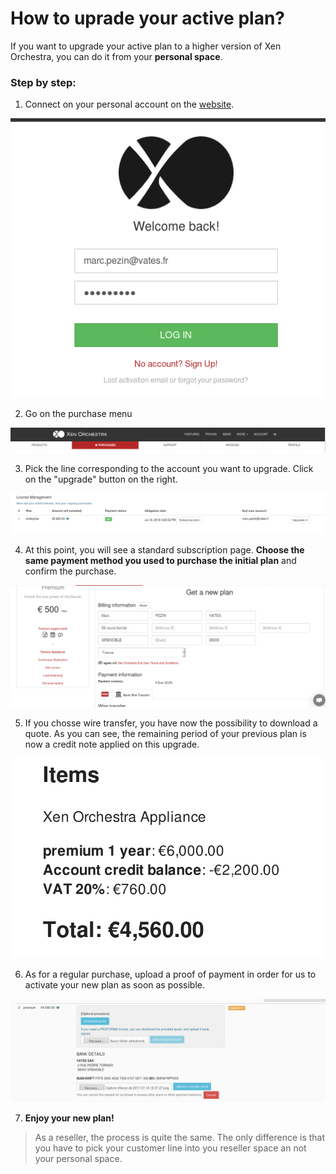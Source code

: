 # How to uprade your active plan?

If you want to upgrade your active plan to a higher version of Xen Orchestra, you can do it from your **personal space**. 

### Step by step:

1. Connect on your personal account on the [website](https://xen-orchestra.com/#!/login?source=member.index).  

![](./assets/upgradestep1.png)

2. Go on the purchase menu  

![](./assets/upgradestep2.png)

3. Pick the line corresponding to the account you want to upgrade. Click on the "upgrade" button on the right.  

![](./assets/upgradestep3.png)

4. At this point, you will see a standard subscription page. **Choose the same payment method you used to purchase the initial plan** and confirm the purchase.  

![](./assets/upgradestep4.png)

5. If you chosse wire transfer, you have now the possibility to download a quote. As you can see, the remaining period of your previous plan is now a credit note applied on this upgrade.  

![](./assets/upgradestep5.png)

6. As for a regular purchase, upload a proof of payment in order for us to activate your new plan as soon as possible.  

![](./assets/upgradestep6.png)

7. **Enjoy your new plan!**

  
> As a reseller, the process is quite the same. The only difference is that you have to pick your customer line into you reseller space an not your personal space. 
